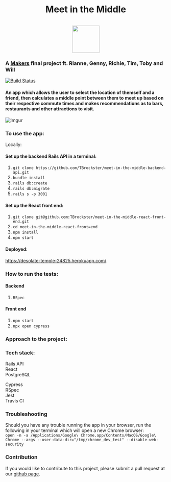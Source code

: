 <h1 align="center">Meet in the Middle  
<br>
<br>
<div><img src="https://i.imgur.com/3gjFQzf.jpg" height="85" width="85"></div></h1>

### A [Makers](makers.tech) final project ft. Rianne, Genny, Richie, Tim, Toby and Will

[![Build Status](https://travis-ci.org/tbrockster/meet-in-the-middle.svg?branch=master)](https://travis-ci.org/tbrockster/meet-in-the-middle)

#### An app which allows the user to select the location of themself and a friend, then calculates a middle point between them to meet up based on their respective commute times and makes recommendations as to bars, restaurants and other attractions to visit.

![Imgur](https://i.imgur.com/QoZvtxz.jpg)

### To use the app:

Locally:
#### Set up the backend Rails API in a terminal:

 1. `git clone https://github.com/TBrockster/meet-in-the-middle-backend-api.git`  
 2. `bundle install`  
 3. `rails db:create`  
 4. `rails db:migrate`  
 5. `rails s -p 3001`  
 
 #### Set up the React front end:
 
 1. `git clone git@github.com:TBrockster/meet-in-the-middle-react-front-end.git`
 2. `cd meet-in-the-middle-react-front=end`
 3. `npm install`
 4. `npm start`
 
#### Deployed:

 https://desolate-temple-24825.herokuapp.com/
 
 ### How to run the tests:
 
 #### Backend
 1. `RSpec`
 
 #### Front end
 1. `npm start`
 2. `npx open cypress`
 
 ### Approach to the project:
 
 

 ### Tech stack:
 
 Rails API  
 React  
 PostgreSQL  
 
 Cypress  
 RSpec  
 Jest  
 Travis CI  

 
### Troubleshooting  

Should you have any trouble running the app in your browser, run the following in your terminal which will open a new Chrome browser:  
```open -n -a /Applications/Google\ Chrome.app/Contents/MacOS/Google\ Chrome --args --user-data-dir="/tmp/chrome_dev_test" --disable-web-security```  

 
### Contribution  
 If you would like to contribute to this project, please submit a pull request at our [github page](https://github.com/gennyallcroft). 
 
